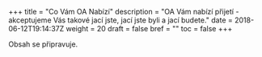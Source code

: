 +++
title = "Co Vám OA Nabízí"
description = "OA Vám nabízí přijetí - akceptujeme Vás takové jací jste, jací jste byli a jací budete."
date = 2018-06-12T19:14:37Z
weight = 20
draft = false
bref = ""
toc = false
+++

<p>Obsah se připravuje.</p>
